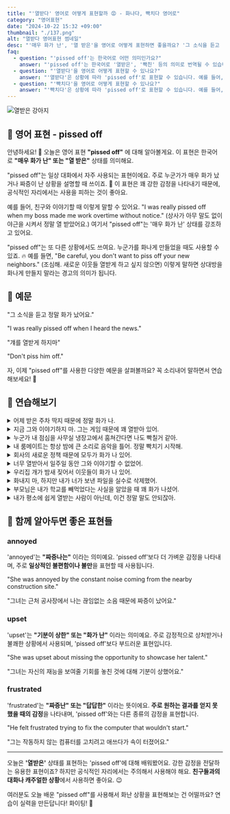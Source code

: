 ```yaml
---
title: "'열받다' 영어로 어떻게 표현할까 😡 - 화나다, 빡치다 영어로"
category: "영어표현"
date: "2024-10-22 15:32 +09:00"
thumbnail: "./137.png"
alt: "열받다 영어표현 썸네일"
desc: "'매우 화가 난', '열 받은'을 영어로 어떻게 표현하면 좋을까요? '그 소식을 듣고 정말 열받았어요.', '걔를 빡치게 하지마.' 등을 영어로 표현하는 법을 배워봅시다. 다양한 예문을 통해서 연습하고 본인의 표현으로 만들어 보세요."
faq:
  - question: "'pissed off'는 한국어로 어떤 의미인가요?"
    answer: "'pissed off'는 한국어로 '열받은', '빡친' 등의 의미로 번역될 수 있습니다. 주로 누군가가 불만이나 짜증을 느낄 때 사용합니다."
  - question: "'열받다'을 영어로 어떻게 표현할 수 있나요?"
    answer: "'열받다'은 상황에 따라 'pissed off'로 표현할 수 있습니다. 예를 들어, '그의 행동 때문에 열받았어'는 'I'm really pissed off about his behavior'로 말할 수 있습니다."
  - question: "'빡치다'을 영어로 어떻게 표현할 수 있나요?"
    answer: "'빡치다'은 상황에 따라 'pissed off'로 표현할 수 있습니다. 예를 들어, '교통 체증 때문에 빡쳐'는 'I'm so pissed off with the traffic'로 말할 수 있습니다."
---
```


![열받은 강아지](./137-1.jpg)

## 🌟 영어 표현 - pissed off

안녕하세요! 👋 오늘은 영어 표현 **"pissed off"** 에 대해 알아볼게요. 이 표현은 한국어로 **"매우 화가 난" 또는 "열 받은"** 상태를 의미해요.

"pissed off"는 일상 대화에서 자주 사용되는 표현이에요. 주로 누군가가 매우 화가 났거나 짜증이 난 상황을 설명할 때 쓰이죠. 🤬 이 표현은 꽤 강한 감정을 나타내기 때문에, 공식적인 자리에서는 사용을 피하는 것이 좋아요.

예를 들어, 친구와 이야기할 때 이렇게 말할 수 있어요. "I was really pissed off when my boss made me work overtime without notice." (상사가 아무 말도 없이 야근을 시켜서 정말 열 받았어요.) 여기서 "pissed off"는 '매우 화가 난' 상태를 강조하고 있어요.

"pissed off"는 또 다른 상황에서도 쓰여요. 누군가를 화나게 만들었을 때도 사용할 수 있죠. 🔥 예를 들면, "Be careful, you don't want to piss off your new neighbors." (조심해. 새로운 이웃들 열받게 하고 싶지 않으면) 이렇게 말하면 상대방을 화나게 만들지 말라는 경고의 의미가 됩니다.

<script async src="https://pagead2.googlesyndication.com/pagead/js/adsbygoogle.js?client=ca-pub-1465612013356152"
     crossorigin="anonymous"></script>
<!-- engple-horizontal-ad -->

<ins class="adsbygoogle"
     style="display:block"
     data-ad-client="ca-pub-1465612013356152"
     data-ad-slot="2106896038"
     data-ad-format="auto"
     data-full-width-responsive="true"></ins>

<script>
     (adsbygoogle = window.adsbygoogle || []).push({});
</script>

## 📖 예문

"그 소식을 듣고 정말 화가 났어요."

"I was really pissed off when I heard the news."

"걔를 열받게 하지마"

"Don't piss him off."

자, 이제 "pissed off"를 사용한 다양한 예문을 살펴볼까요? 꼭 소리내어 말하면서 연습해보세요! 🚀

## 💬 연습해보기

<details>
<summary>어제 받은 주차 딱지 때문에 정말 화가 나.</summary>
<span>I'm so pissed off about that parking ticket I got yesterday.</span>
</details>

<details>
<summary>지금 그와 이야기하지 마. 그는 게임 때문에 꽤 열받아 있어.</summary>
<span>Don't talk to him right now. He's pretty pissed off about the game.</span>
</details>

<details>
<summary>누군가 내 점심을 사무실 냉장고에서 훔쳐간다면 나도 빡칠거 같아.</summary>
<span>I'd be pissed off too if someone stole my lunch from the office fridge.</span>
</details>

<details>
<summary>내 룸메이트는 항상 밤에 큰 소리로 음악을 틀어. 정말 빡치기 시작해.</summary>
<span>My roommate's always playing <a href="/blog/in-english/311.loud/">loud</a> music at night. It's really starting to piss me off.</span>
</details>

<details>
<summary>회사의 새로운 정책 때문에 모두가 화가 나 있어.</summary>
<span>The new policy at work has got everyone pissed off.</span>
</details>

<details>
<summary>너무 열받아서 일주일 동안 그와 이야기할 수 없었어.</summary>
<span>I was so pissed off, I couldn't even speak to him for a week.</span>
</details>

<details>
<summary>우리집 개가 밤새 짖어서 이웃들이 화가 나 있어.</summary>
<span>The neighbors are pissed off because our dog <a href="/blog/in-english/291.keep-ing/">keeps barking</a> all night.</span>
</details>

<details>
<summary>화내지 마, 하지만 내가 너가 보낸 파일을 실수로 삭제했어.</summary>
<span>Don't get pissed off, but I accidentally deleted that file you sent me.</span>
</details>

<details>
<summary>부모님은 내가 학교를 빼먹었다는 사실을 알았을 때 꽤 화가 나셨어.</summary>
<span>My parents were pretty pissed off when they found out I skipped school.</span>
</details>

<details>
<summary>내가 평소에 쉽게 열받는 사람이 아닌데, 이건 정말 말도 안되잖아.</summary>
<span>I'm not <a href="/blog/in-english/017.usually/">usually</a> one to get pissed off easily, but this is ridiculous.</span>
</details>

## 🤝 함께 알아두면 좋은 표현들

### annoyed

'annoyed'는 **"짜증나는"** 이라는 의미예요. 'pissed off'보다 더 가벼운 감정을 나타내며, 주로 **일상적인 불편함이나 불만**을 표현할 때 사용됩니다.

"She was annoyed by the constant noise coming from the nearby construction site."

"그녀는 근처 공사장에서 나는 끊임없는 소음 때문에 짜증이 났어요."

### upset

'upset'는 **"기분이 상한" 또는 "화가 난"** 이라는 의미예요. 주로 감정적으로 상처받거나 불쾌한 상황에서 사용되며, 'pissed off'보다 부드러운 표현입니다.

"She was upset about missing the opportunity to showcase her talent."

"그녀는 자신의 재능을 보여줄 기회를 놓친 것에 대해 기분이 상했어요."

### frustrated

'frustrated'는 **"짜증난" 또는 "답답한"** 이라는 뜻이에요. **주로 원하는 결과를 얻지 못했을 때의 감정**을 나타내며, 'pissed off'와는 다른 종류의 감정을 표현합니다.

"He felt frustrated trying to fix the computer that wouldn't start."

"그는 작동하지 않는 컴퓨터를 고치려고 애쓰다가 속이 터졌어요."

---

오늘은 **'열받은'** 상태를 표현하는 'pissed off'에 대해 배워봤어요. 강한 감정을 전달하는 유용한 표현이죠? 하지만 공식적인 자리에서는 주의해서 사용해야 해요. **친구들과의 대화나 캐주얼한 상황**에서 사용하면 좋아요. 😉

여러분도 오늘 배운 "pissed off"를 사용해서 화난 상황을 표현해보는 건 어떨까요? 연습이 실력을 만든답니다! 화이팅! 💪
